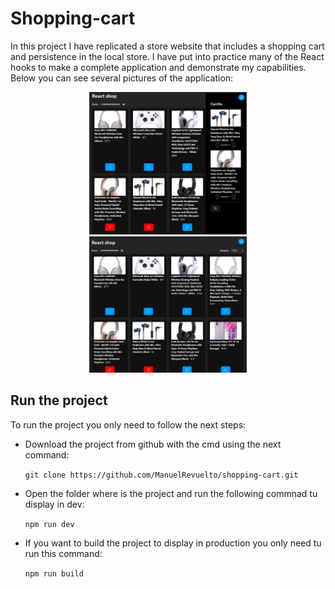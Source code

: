 # Shopping-cart
In this project I have replicated a store website that includes a shopping cart and persistence in the local store.
I have put into practice many of the React hooks to make a complete application and demonstrate my capabilities.
Below you can see several pictures of the application:

<p align="center">
  <img src="https://raw.githubusercontent.com/ManuelRevuelto/shopping-cart/refs/heads/main/src/images/img1.png" alt="Descripción 1" width="50%" />
  <img src="https://raw.githubusercontent.com/ManuelRevuelto/shopping-cart/refs/heads/main/src/images/img2.png" alt="Descripción 2" width="50%" />
</p>

## Run the project

To run the project you only need to follow the next steps:

- Download the project from github with the cmd using the next command:
    
    `git clone https://github.com/ManuelRevuelto/shopping-cart.git`

- Open the folder where is the project and run the following commnad tu display in dev:

    `npm run dev`

- If you want to build the project to display in production you only need tu run this command:

    `npm run build`